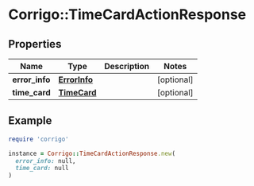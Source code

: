 # Corrigo::TimeCardActionResponse

## Properties

| Name | Type | Description | Notes |
| ---- | ---- | ----------- | ----- |
| **error_info** | [**ErrorInfo**](ErrorInfo.md) |  | [optional] |
| **time_card** | [**TimeCard**](TimeCard.md) |  | [optional] |

## Example

```ruby
require 'corrigo'

instance = Corrigo::TimeCardActionResponse.new(
  error_info: null,
  time_card: null
)
```


